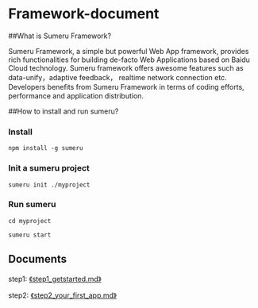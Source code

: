 Framework-document
==================


##What is Sumeru Framework?



Sumeru Framework, a simple but powerful Web App framework, provides rich functionalities for building de-facto Web Applications based on Baidu Cloud technology. Sumeru framework offers awesome features such as data-unify，adaptive feedback， realtime network connection etc. Developers beneﬁts from Sumeru Framework in terms of coding efforts, performance and application distribution.



##How to install and run sumeru?

### Install


	npm install -g sumeru
	
### Init a sumeru project

	sumeru init ./myproject
	
### Run sumeru

	cd myproject
	
	sumeru start


## Documents


step1: [《step1_getstarted.md》](https://github.com/ganxun1/Framework-document/blob/master/step1_getstarted.md)

step2: [《step2_your_first_app.md》](https://github.com/ganxun1/Framework-document/blob/master/step2_your_first_app.md)
	

